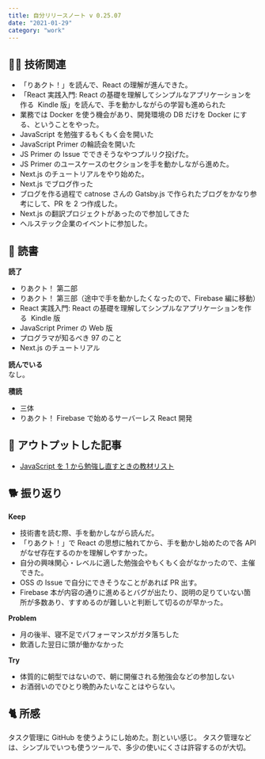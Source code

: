 ```yaml
---
title: 自分リリースノート v 0.25.07
date: "2021-01-29"
category: "work"
---
```


## 👨‍💻 技術関連

- 「りあクト！」を読んで、React の理解が進んできた。
- 「React 実践入門: React の基礎を理解してシンプルなアプリケーションを作る  Kindle 版」を読んで、手を動かしながらの学習も進められた
- 業務では Docker を使う機会があり、開発環境の DB だけを Docker にする、ということをやった。
- JavaScript を勉強するもくもく会を開いた
- JavaScript Primer の輪読会を開いた
- JS Primer の Issue でできそうなやつプルリク投げた。
- JS Primer のユースケースのセクションを手を動かしながら進めた。
- Next.js のチュートリアルをやり始めた。
- Next.js でブログ作った
- ブログを作る過程で catnose さんの Gatsby.js で作られたブログをかなり参考にして、PR を 2 つ作成した。
- Next.js の翻訳プロジェクトがあったので参加してきた
- ヘルステック企業のイベントに参加した。

## 📕 読書

**読了**

- りあクト！ 第二部
- りあクト！ 第三部（途中で手を動かしたくなったので、Firebase 編に移動）
- React 実践入門: React の基礎を理解してシンプルなアプリケーションを作る  Kindle 版
- JavaScript Primer の Web 版
- プログラマが知るべき 97 のこと
- Next.js のチュートリアル

**読んでいる**  
なし。

**積読**

- 三体
- りあクト！ Firebase で始めるサーバーレス React 開発

## 📝 アウトプットした記事

- [JavaScript を 1 から勉強し直すときの教材リスト](https://zenn.dev/kenzo/scraps/97c1a82d2c8437)

## 🐕 振り返り

**Keep**

- 技術書を読む際、手を動かしながら読んだ。
- 「りあクト！」で React の思想に触れてから、手を動かし始めたので各 API がなぜ存在するのかを理解しやすかった。
- 自分の興味関心・レベルに適した勉強会やもくもく会がなかったので、主催できた。
- OSS の Issue で自分にできそうなことがあれば PR 出す。
- Firebase 本が内容の通りに進めるとバグが出たり、説明の足りていない箇所が多数あり、すすめるのが難しいと判断して切るのが早かった。

**Problem**

- 月の後半、寝不足でパフォーマンスがガタ落ちした
- 飲酒した翌日に頭が働かなかった

**Try**

- 体質的に朝型ではないので、朝に開催される勉強会などの参加しない
- お酒弱いのでひとり晩酌みたいなことはやらない。

## 🐈 所感

タスク管理に GitHub を使うようにし始めた。割といい感じ。
タスク管理などは、シンプルでいつも使うツールで、多少の使いにくさは許容するのが大切。
